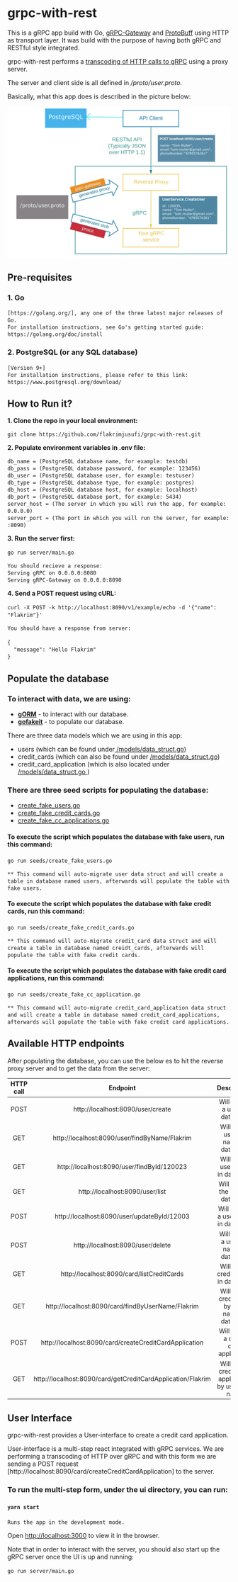 # grpc-with-rest

This is a gRPC app build with Go, [gRPC-Gateway](https://github.com/grpc-ecosystem/grpc-gateway)
and [ProtoBuff](https://developers.google.com/protocol-buffers) using HTTP as transport layer. It was build with the
purpose of having both gRPC and RESTful style integrated.

grpc-with-rest performs a [transcoding of HTTP calls to gRPC](https://cloud.google.com/endpoints/docs/grpc/transcoding)
using a proxy server.

The server and client side is all defined in _/proto/user.proto._

Basically, what this app does is described in the picture below:

![](https://github.com/flakrimjusufi/grpc-with-rest/blob/develop/images/architecture_introduction_diagram.jpg)

## Pre-requisites

### 1. Go

~~~~
[https://golang.org/], any one of the three latest major releases of Go.
For installation instructions, see Go's getting started guide: https://golang.org/doc/install
~~~~

### 2. PostgreSQL (or any SQL database)

~~~~
[Version 9+]
For installation instructions, please refer to this link: https://www.postgresql.org/download/
~~~~

## How to Run it?

**1. Clone the repo in your local environment:**

~~~~
git clone https://github.com/flakrimjusufi/grpc-with-rest.git
~~~~

**2. Populate environment variables in .env file:**

~~~~
db_name = (PostgreSQL database name, for example: testdb)
db_pass = (PostgreSQL database password, for example: 123456)
db_user = (PostgreSQL database user, for example: testuser)
db_type = (PostgreSQL database type, for example: postgres)
db_host = (PostgreSQL database host, for example: localhost)
db_port = (PostgreSQL database port, for example: 5434)
server_host = (The server in which you will run the app, for example: 0.0.0.0)
server_port = (The port in which you will run the server, for example: :8090) 
~~~~

**3. Run the server first:**

`go run server/main.go`

~~~~
You should recieve a response:
Serving gRPC on 0.0.0.0:8080
Serving gRPC-Gateway on 0.0.0.0:8090
~~~~

**4. Send a POST request using cURL:**

`curl -X POST -k http://localhost:8090/v1/example/echo -d '{"name": "Flakrim"}'`

~~~~
You should have a response from server: 

{
  "message": "Hello Flakrim"
}
~~~~

## Populate the database

### To interact with data, we are using:

- **[gORM](https://gorm.io/)** - to interact with our database.
- **[gofakeit](https://github.com/brianvoe/gofakeit)** - to populate our database.

There are three data models which we are using in this app:

- users (which can be found
  under[ /models/data_struct.go](https://github.com/flakrimjusufi/grpc-with-rest/blob/develop/models/data_struct.go))
- credit_cards (which can also be found
  under [ /models/data_struct.go](https://github.com/flakrimjusufi/grpc-with-rest/blob/develop/models/data_struct.go))
- credit_card_application (which is also located
  under [/models/data_struct.go ](https://github.com/flakrimjusufi/grpc-with-rest/blob/develop/models/data_struct.go))

### There are three seed scripts for populating the database:

- [create_fake_users.go](https://github.com/flakrimjusufi/grpc-with-rest/blob/develop/seeds/create_fake_users.go)
- [create_fake_credit_cards.go](https://github.com/flakrimjusufi/grpc-with-rest/blob/develop/seeds/create_fake_credit_cards.go)
- [create_fake_cc_applications.go](https://github.com/flakrimjusufi/grpc-with-rest/blob/develop/seeds/create_fake_cc_applications.go)

#### To execute the script which populates the database with fake users, run this command:

`go run seeds/create_fake_users.go`

~~~
** This command will auto-migrate user data struct and will create a table in database named users, afterwards will populate the table with fake users. 
~~~

#### To execute the script which populates the database with fake credit cards, run this command:

`go run seeds/create_fake_credit_cards.go`

~~~
** This command will auto-migrate credit_card data struct and will create a table in database named creidt_cards, afterwards will populate the table with fake credit cards. 
~~~

#### To execute the script which populates the database with fake credit card applications, run this command:

`go run seeds/create_fake_cc_application.go`

~~~
** This command will auto-migrate credit_card_application data struct and will create a table in database named credit_card_applications, afterwards will populate the table with fake credit card applications. 
~~~

## Available HTTP endpoints

After populating the database, you can use the below es to hit the reverse proxy server and to get the data from the
server:

| HTTP call        | Endpoint           | Description  |
| :-------------: |:-------------:| :-----:|
| POST     | http://localhost:8090/user/create | Will create a user in database |
| GET      | http://localhost:8090/user/findByName/Flakrim      |  Will find a user by name in database |
| GET | http://localhost:8090/user/findById/120023      |   Will find a user by Id in database |
| GET | http://localhost:8090/user/list     |   Will find all the user in database |
| POST | http://localhost:8090/user/updateById/12003     |   Will update a user by Id in database |
| POST | http://localhost:8090/user/delete     |   Will delete a user by name in database |
| GET | http://localhost:8090/card/listCreditCards     |   Will list all credit cards in database |
| GET | http://localhost:8090/card/findByUserName/Flakrim     |   Will find a credit card by user name in database |
| POST | http://localhost:8090/card/createCreditCardApplication | Will create a credit card application |
| GET | http://localhost:8090/card/getCreditCardApplication/Flakrim | Will find a credit card application by user first name |

## User Interface

grpc-with-rest provides a User-interface to create a credit card application.

User-interface is a multi-step react integrated with gRPC services. We are performing a transcoding of HTTP over gRPC
and with this form we are sending a POST request [http://localhost:8090/card/createCreditCardApplication] to the server.

### To run the multi-step form, under the ui directory, you can run:

#### `yarn start`

~~~
Runs the app in the development mode.
~~~

Open [http://localhost:3000](http://localhost:3000) to view it in the browser.

Note that in order to interact with the server, you should also start up the gRPC server once the UI is up and running:

`go run server/main.go`
